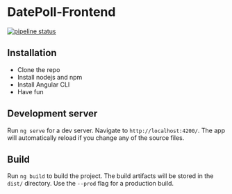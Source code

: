 # DatePoll-Frontend
[![pipeline status](https://gitlab.com/BuergerkorpsEggenburg/datepoll-frontend/badges/development/pipeline.svg)](https://gitlab.com/BuergerkorpsEggenburg/datepoll-frontend/commits/development)

## Installation
 - Clone the repo
 - Install nodejs and npm
 - Install Angular CLI
 - Have fun

## Development server

Run `ng serve` for a dev server. Navigate to `http://localhost:4200/`. The app will automatically reload if you change any of the source files.

## Build

Run `ng build` to build the project. The build artifacts will be stored in the `dist/` directory. Use the `--prod` flag for a production build.
